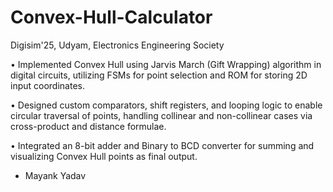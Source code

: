 # Convex-Hull-Calculator
Digisim'25, Udyam, Electronics Engineering Society

• Implemented Convex Hull using Jarvis March (Gift Wrapping) algorithm in digital circuits, utilizing FSMs for
point selection and ROM for storing 2D input coordinates.

• Designed custom comparators, shift registers, and looping logic to enable circular traversal of points, handling
collinear and non-collinear cases via cross-product and distance formulae.

• Integrated an 8-bit adder and Binary to BCD converter for summing and visualizing Convex Hull points as
final output.

- Mayank Yadav
